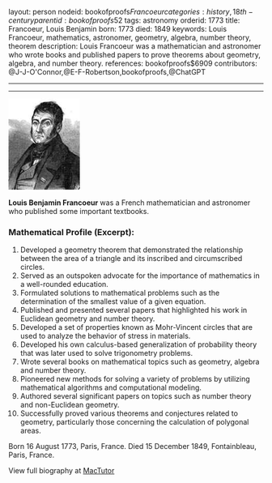 layout: person
nodeid: bookofproofs$Francoeur
categories: history,18th-century
parentid: bookofproofs$52
tags: astronomy
orderid: 1773
title: Francoeur, Louis Benjamin
born: 1773
died: 1849
keywords: Louis Francoeur, mathematics, astronomer, geometry, algebra, number theory, theorem
description: Louis Francoeur was a mathematician and astronomer who wrote books and published papers to prove theorems about geometry, algebra, and number theory.
references: bookofproofs$6909
contributors: @J-J-O'Connor,@E-F-Robertson,bookofproofs,@ChatGPT

---



---

![Francoeur.jpg](https://github.com/bookofproofs/bookofproofs.github.io/blob/main/_sources/_assets/images/portraits/Francoeur.jpg?raw=true)

**Louis Benjamin Francoeur** was a French mathematician and astronomer who published some important textbooks.

### Mathematical Profile (Excerpt):
1. Developed a geometry theorem that demonstrated the relationship between the area of a triangle and its inscribed and circumscribed circles.
2. Served as an outspoken advocate for the importance of mathematics in a well-rounded education.
3. Formulated solutions to mathematical problems such as the determination of the smallest value of a given equation.
4. Published and presented several papers that highlighted his work in Euclidean geometry and number theory. 
5. Developed a set of properties known as Mohr-Vincent circles that are used to analyze the behavior of stress in materials.
6. Developed his own calculus-based generalization of probability theory that was later used to solve trigonometry problems.
7. Wrote several books on mathematical topics such as geometry, algebra and number theory.
8. Pioneered new methods for solving a variety of problems by utilizing mathematical algorithms and computational modeling.
9. Authored several significant papers on topics such as number theory and non-Euclidean geometry.
10. Successfully proved various theorems and conjectures related to geometry, particularly those concerning the calculation of polygonal areas.

Born 16 August 1773, Paris, France. Died 15 December 1849, Fontainbleau, Paris, France.

View full biography at [MacTutor](https://mathshistory.st-andrews.ac.uk/Biographies/Francoeur/)
